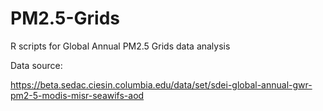 # PM2.5-Grids
R scripts for Global Annual PM2.5 Grids data analysis

Data source:

https://beta.sedac.ciesin.columbia.edu/data/set/sdei-global-annual-gwr-pm2-5-modis-misr-seawifs-aod

